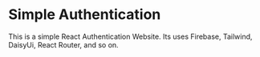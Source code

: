 # Simple Authentication
This is a simple React Authentication Website. Its uses Firebase, Tailwind, DaisyUi, React Router, and so on.

